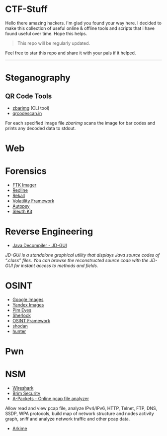 # CTF-Stuff

Hello there amazing hackers. I'm glad you found your way here. I decided to make this collection of useful online & offline tools and scripts that i have found useful over time. Hope this helps. 


> This repo will be regularly updated.

Feel free to star this repo and share it with your pals if it helped.

----------

# Steganography

## QR Code Tools

- [zbarimg](https://www.systutorials.com/docs/linux/man/1-zbarimg/) (CLI tool)
- [qrcodescan.in](https://qrcodescan.in/)

For each specified image file _zbarimg_ scans the image for bar codes and prints any decoded data to stdout.

# Web

# Forensics

- [FTK Imager](https://accessdata.com/product-download/ftk-imager-version-4-5)
- [Redline](https://www.fireeye.com/services/freeware/redline.html)
- [Rekall](https://github.com/google/rekall)
- [Volatility Framework](https://www.volatilityfoundation.org/)
- [Autopsy](https://www.autopsy.com/download/)
- [Sleuth Kit](https://www.sleuthkit.org/sleuthkit/)

# Reverse Engineering

- [Java Decompiler - JD-GUI](http://java-decompiler.github.io/)


_JD-GUI is a standalone graphical utility that displays Java source codes of “.class” files. You can browse the reconstructed source code with the JD-GUI for instant access to methods and fields._ 

# OSINT
- [Google Images](https://www.google.com/imghp)
- [Yandex Images](https://yandex.com/images/)
- [Pim Eyes](https://pimeyes.com/en)
- [Sherlock](https://github.com/sherlock-project/sherlock)
- [OSINT Framework](https://osintframework.com)
- [shodan](https://shodan.io)
- [hunter](https://hunter.io)

# Pwn

# NSM

- [Wireshark](https://www.wireshark.org/download.html)
- [Brim Security](https://www.brimdata.io/)
- [A-Packets - Online pcap file analyzer](https://apackets.com/)

Allow read and view pcap file, analyze IPv4/IPv6, HTTP, Telnet, FTP, DNS, SSDP, WPA protocols, build map of network structure and nodes activity graph, sniff and analyze network traffic and other pcap data.
- [Arkime](https://arkime.com/)
